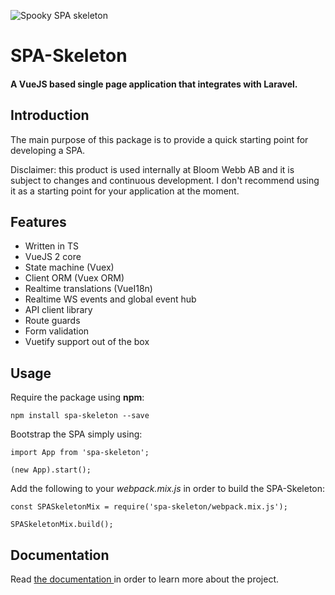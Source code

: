 ![Spooky SPA skeleton](https://i.imgur.com/f0eeixE.jpg)

# SPA-Skeleton

#### A VueJS based single page application that integrates with Laravel.

## Introduction

The main purpose of this package is to provide a quick starting point for developing a SPA.

Disclaimer: this product is used internally at Bloom Webb AB and it is subject to changes and
continuous development. I don't recommend using it as a starting point for your application at the
moment.

## Features

- Written in TS
- VueJS 2 core
- State machine (Vuex)
- Client ORM (Vuex ORM)
- Realtime translations (VueI18n)
- Realtime WS events and global event hub
- API client library
- Route guards
- Form validation
- Vuetify support out of the box

## Usage

Require the package using **npm**:

    npm install spa-skeleton --save

Bootstrap the SPA simply using:

    import App from 'spa-skeleton';
    
    (new App).start();

Add the following to your *webpack.mix.js* in order to build the SPA-Skeleton:

    const SPASkeletonMix = require('spa-skeleton/webpack.mix.js');
    
    SPASkeletonMix.build();

## Documentation

Read [the documentation ](https://github.com/silvioiannone/spa-skeleton/blob/master/docs/Readme.md) 
in order to learn more about the project.
